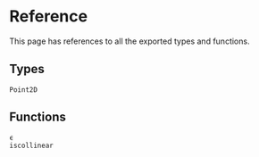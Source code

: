 # Reference

This page has references to all the exported types and functions.

## Types

```@docs
Point2D
```

## Functions

```@docs
ϵ
iscollinear
```

